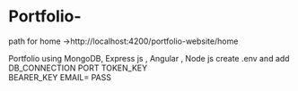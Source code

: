 # Portfolio-
path for home ->http://localhost:4200/portfolio-website/home

Portfolio using MongoDB, Express js , Angular , Node js 
create .env and add
DB_CONNECTION
PORT
TOKEN_KEY   
BEARER_KEY
EMAIL=
PASS
